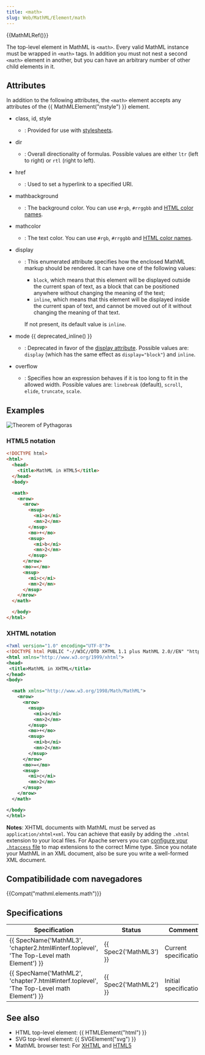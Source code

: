 ```yaml
---
title: <math>
slug: Web/MathML/Element/math
---
```

{{MathMLRef()}}

The top-level element in MathML is `<math>`. Every valid MathML instance must be wrapped in `<math>` tags. In addition you must not nest a second `<math>` element in another, but you can have an arbitrary number of other child elements in it.

## Attributes

In addition to the following attributes, the `<math>` element accepts any attributes of the {{ MathMLElement("mstyle") }} element.

- class, id, style
  - : Provided for use with [stylesheets](/pt-BR/docs/CSS).
- dir
  - : Overall directionality of formulas. Possible values are either `ltr` (left to right) or `rtl` (right to left).
- href
  - : Used to set a hyperlink to a specified URI.
- mathbackground
  - : The background color. You can use `#rgb`, `#rrggbb` and [HTML color names](/pt-BR/docs/CSS/color_value#Color_Keywords).
- mathcolor
  - : The text color. You can use `#rgb`, `#rrggbb` and [HTML color names](/pt-BR/docs/CSS/color_value#Color_Keywords).
- display

  - : This enumerated attribute specifies how the enclosed MathML markup should be rendered. It can have one of the following values:

    - `block`, which means that this element will be displayed outside the current span of text, as a block that can be positioned anywhere without changing the meaning of the text;
    - `inline`, which means that this element will be displayed inside the current span of text, and cannot be moved out of it without changing the meaning of that text.

    If not present, its default value is `inline`.

- mode {{ deprecated_inline() }}
  - : Deprecated in favor of the [display attribute](/pt-BR/docs/MathML/Element/math#attr-display).
    Possible values are: `display` (which has the same effect as `display="block"`) and `inline`.
- overflow
  - : Specifies how an expression behaves if it is too long to fit in the allowed width.
    Possible values are: `linebreak` (default), `scroll`, `elide`, `truncate`, `scale`.

## Examples

![Theorem of Pythagoras](/files/3157/math.jpg)

### HTML5 notation

```html
<!DOCTYPE html>
<html>
  <head>
    <title>MathML in HTML5</title>
  </head>
  <body>

  <math>
    <mrow>
      <mrow>
        <msup>
          <mi>a</mi>
          <mn>2</mn>
        </msup>
        <mo>+</mo>
        <msup>
          <mi>b</mi>
          <mn>2</mn>
        </msup>
      </mrow>
      <mo>=</mo>
      <msup>
        <mi>c</mi>
        <mn>2</mn>
      </msup>
    </mrow>
  </math>

  </body>
</html>
```

### XHTML notation

```xml
<?xml version="1.0" encoding="UTF-8"?>
<!DOCTYPE html PUBLIC "-//W3C//DTD XHTML 1.1 plus MathML 2.0//EN" "http://www.w3.org/Math/DTD/mathml2/xhtml-math11-f.dtd">
<html xmlns="http://www.w3.org/1999/xhtml">
<head>
 <title>MathML in XHTML</title>
</head>
<body>

  <math xmlns="http://www.w3.org/1998/Math/MathML">
    <mrow>
      <mrow>
        <msup>
          <mi>a</mi>
          <mn>2</mn>
        </msup>
        <mo>+</mo>
        <msup>
          <mi>b</mi>
          <mn>2</mn>
        </msup>
      </mrow>
      <mo>=</mo>
      <msup>
        <mi>c</mi>
        <mn>2</mn>
      </msup>
    </mrow>
  </math>

</body>
</html>
```

**Notes**: XHTML documents with MathML must be served as `application/xhtml+xml`. You can achieve that easily by adding the `.xhtml` extension to your local files. For Apache servers you can [configure your `.htaccess` file](http://httpd.apache.org/docs/2.2/mod/mod_mime.html#addtype) to map extensions to the correct Mime type. Since you notate your MathML in an XML document, also be sure you write a well-formed XML document.

## Compatibilidade com navegadores

{{Compat("mathml.elements.math")}}

## Specifications

| Specification                                                                                                        | Status                       | Comment               |
| -------------------------------------------------------------------------------------------------------------------- | ---------------------------- | --------------------- |
| {{ SpecName('MathML3', 'chapter2.html#interf.toplevel', 'The Top-Level math Element') }} | {{ Spec2('MathML3') }} | Current specification |
| {{ SpecName('MathML2', 'chapter7.html#interf.toplevel', 'The Top-Level math Element') }} | {{ Spec2('MathML2') }} | Initial specification |

## See also

- HTML top-level element: {{ HTMLElement("html") }}
- SVG top-level element: {{ SVGElement("svg") }}
- MathML browser test: For [XHTML](https://www.eyeasme.com/Joe/MathML/MathML_browser_test) and [HTML5](https://eyeasme.com/Joe/MathML/HTML5_MathML_browser_test)
